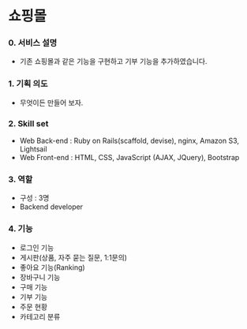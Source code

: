 # 쇼핑몰

### 0. 서비스 설명

- 기존 쇼핑몰과 같은 기능을 구현하고 기부 기능을 추가하였습니다.

### 1. 기획 의도

- 무엇이든 만들어 보자.

### 2. Skill set

- Web Back-end : Ruby on Rails(scaffold, devise), nginx,  Amazon S3, Lightsail
- Web Front-end : HTML, CSS, JavaScript (AJAX, JQuery), Bootstrap

### 3. 역할

- 구성 : 3명
- Backend developer

### 4. 기능

- 로그인 기능
- 게시판(상품, 자주 묻는 질문, 1:1문의)
- 좋아요 기능(Ranking)
- 장바구니 기능
- 구매 기능
- 기부 기능
- 주문 현황
- 카테고리 분류
